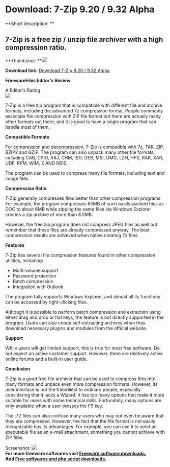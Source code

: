 # Download: 7-Zip 9.20 / 9.32 Alpha

**Short description: **

## 7-Zip is a free zip / unzip file archiver with a high compression ratio.

  
**Thumbshot: **![](http://www.freewarefiles.com/screenshot/7zip_md.jpg)   
  
**Download link:** [Download 7-Zip 9.20 / 9.32 Alpha](http://freesoftwares.boysofts.com/7-Zip_program_11874.html)  
  

**FreewareFiles Editor's Review**  
  

A Editor's Rating  
![](http://www.freewarefiles.com/images/rating/5.gif)  
  
7-Zip is a free zip program that is compatible with different file and archive
formats, including the advanced 7z compression format. People commonly
associate file compression with ZIP file format but there are actually many
other formats out there, and it is good to have a single program that can
handle most of them.

**Compatible Formats**

For compression and decompression, 7-Zip is compatible with 7z, TAR, ZIP,
BZIP2 and GZIP. The program can also unpack many other file formats, including
CAB, CPIO, ARJ, CHM, ISO, DEB, MSI, DMG, LZH, HFS, RAR, XAR, UDF, RPM, WIM, Z
AND NSIS.

The program can be used to compress many file formats, including text and
image files.

**Compression Ratio**

7-Zip generally compresses files better than other compression programs. For
example, the program compresses 65MB of such easily-packed files as DOC to
about 6MB while zipping the same files via Windows Explorer creates a zip
archive of more than 8.5MB.

However, the free zip program does not compress JPEG files as well but
remember that these files are already compressed anyway. The best compression
results are achieved when native creating 7z files.

**Features**

7-Zip has several file compression features found in other compression
utilities, including:

  * Multi-volume support 
  * Password protection 
  * Batch compression 
  * Integration with Outlook 

The program fully supports Windows Explorer, and almost all its functions can
be accessed by right-clicking files.

Although it is possible to perform batch compression and extraction using
either drag and drop or hot keys, the feature is not directly supported in the
program. Users can also create self-extracting archives when they download
necessary plugins and modules from the official website.

**Support**

While users will get limited support, this is true for most free software. Do
not expect an active customer support. However, there are relatively active
online forums and a built-in user guide.

**Conclusion**

7-Zip is a good free file archiver that can be used to compress files into
many formats and unpack even more compression formats. However, its user
interface is not the friendliest to ordinary people, especially considering
that it lacks a Wizard. It has too many options that make it more suitable for
users with some technical skills. Fortunately, many options are only available
when a user presses the F9 key.

The .7Z files can also confuse many users who may not even be aware that they
are compressed. However, the fact that the file format is not easily
recognizable has its advantages. For example, you can use it to send an
executable file as an e-mail attachment, something you cannot achieve with ZIP
files.

  
  
Screenshot: ![](http://www.freewarefiles.com/screenshot/7zip.jpg)  
**For more freeware softwares visit [Freeware software downloads.](http://freesoftwares.boysofts.com/)**   
**And [Free softwares and php script downloads.](http://www.boysofts.com/)**

